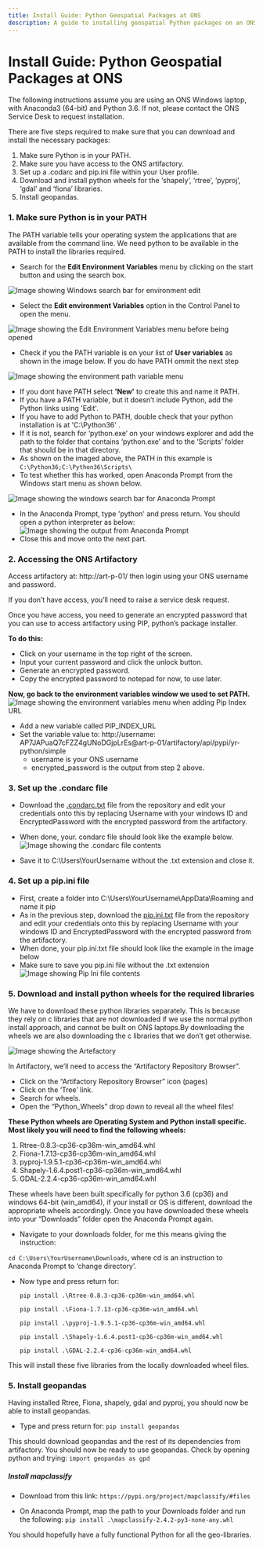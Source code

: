 ```yaml
---
title: Install Guide: Python Geospatial Packages at ONS
description: A guide to installing geospatial Python packages on an ONS computer. 
---
```


# Install Guide: Python Geospatial Packages at ONS

The following instructions assume you are using an ONS Windows laptop, with Anaconda3 (64-bit) and Python 3.6.
If not, please contact the ONS Service Desk to request installation.


There are five steps required to make sure that you can download and install the necessary packages:
1.	Make sure Python is in your PATH.
2.	Make sure you have access to the ONS artifactory.
3.	Set up a .codarc and pip.ini file within your User profile.
4.	Download and install python wheels for the ‘shapely’, ‘rtree’, ‘pyproj’, ‘gdal’ and ‘fiona’ libraries.
5.	Install geopandas.

### 1. Make sure Python is in your PATH
The PATH variable tells your operating system the applications that are available from the command line. We need python to be available in the PATH to install the libraries required.
* Search for the **Edit Environment Variables** menu by clicking on the start button and using the search box.

![Image showing Windows search bar for environment edit](https://github.com/ONSgeo/geospatial-training/blob/master/_docs/guides/img/edit_environment_search.PNG?raw=true)

* Select the **Edit environment Variables** option in the Control Panel to open the menu.

![Image showing the Edit Environment Variables menu before being opened](https://github.com/ONSgeo/geospatial-training/blob/master/_docs/guides/img/edit_environment%20menu.PNG?raw=true)

* Check if you the PATH variable is on your list of **User variables** as shown in the image below. If you do have PATH ommit the next step

![Image showing the environment path variable menu](https://github.com/ONSgeo/geospatial-training/blob/master/_docs/guides/img/edit_environment_path.PNG?raw=true)

* If you dont have PATH select **'New'** to create this and name it PATH. 
* If you have a PATH variable, but it doesn’t include Python, add the Python links using 'Edit'.
* If you have to add Python to PATH, double check that your python installation is at 'C:\Python36\' . 
* If it is not, search for ‘python.exe’ on your windows explorer and add the path to the folder that contains ‘python.exe’ and to the ‘Scripts’ folder that should be in that directory. 
* As shown on the imaged above, the PATH in this example is `C:\Python36;C:\Python36\Scripts\`
* To test whether this has worked, open Anaconda Prompt from the Windows start menu as shown below.
 
![Image showing the windows search bar for Anaconda Prompt](https://github.com/ONSgeo/geospatial-training/blob/master/_docs/guides/img/anaconda%20prompt.PNG?raw=true)
* In the Anaconda Prompt, type 'python' and press return. You should open a python interpreter as below:
![Image showing the output from Anaconda Prompt](https://github.com/ONSgeo/geospatial-training/blob/master/_docs/guides/img/anaconda_prompt_output.PNG?raw=true)
* Close this and move onto the next part.
 

### 2. Accessing the ONS Artifactory

Access artifactory at: http://art-p-01/  then login using your ONS username and password.

If you don’t have access, you’ll need to raise a service desk request.

Once you have access, you need to generate an encrypted password that you can use to access artifactory using PIP, python’s package installer.

**To do this:** 

*	Click on your username in the top right of the screen.
*	Input your current password and click the unlock button.
*	Generate an encrypted password.
*	Copy the encrypted password to notepad for now, to use later. 

**Now, go back to the environment variables window we used to set PATH.**
 ![Image showing the environment variables menu when adding Pip Index URL](https://github.com/ONSgeo/geospatial-training/blob/master/_docs/guides/img/pip_index.PNG?raw=true)
*	Add a new variable called PIP_INDEX_URL
*	Set the variable value to: http://username: AP7JAPuaQ7cFZZ4gUNoDGjpLrEs@art-p-01/artifactory/api/pypi/yr-python/simple
    * username is your ONS username
    *	encrypted_password is the output from step 2 above.
   	

### 3. Set up the .condarc file
* Download the [.condarc.txt](https://github.com/ONSgeo/geospatial-training/blob/master/_docs/guides/.condarc.txt) file from the repository and edit your credentials onto this by replacing Username with your windows ID and EncryptedPassword with the encrypted password from the artifactory.
* When done, your. condarc file should look like the example below.
![Image showing the .condarc file contents](https://github.com/ONSgeo/geospatial-training/blob/master/_docs/guides/img/condarc_file.png?raw=true)

* Save it to C:\Users\YourUsername without the .txt extension and close it.

### 4. Set up a pip.ini file
* First, create a folder into C:\Users\YourUsername\AppData\Roaming and name it pip
* As in the previous step, download the [pip.ini.txt](https://github.com/ONSgeo/geospatial-training/blob/master/_docs/guides/pip.ini.txt) file from the repository and edit your credentials onto this by replacing Username with your windows ID and EncryptedPassword with the encrypted password from the artifactory.
* When done, your pip.ini.txt file should look like the example in the image below
* Make sure to save you pip.ini file without the .txt extension
![Image showing Pip Ini file contents](https://github.com/ONSgeo/geospatial-training/blob/master/_docs/guides/img/pip_ini.png?raw=true)


### 5. Download and install python wheels for the required libraries

We have to download these python libraries separately. This is because they rely on c libraries that are not downloaded if we use the normal python install approach, and cannot be built on ONS laptops.By downloading the wheels we are also downloading the c libraries that we don’t get otherwise.

![Image showing the Artefactory](https://github.com/ONSgeo/geospatial-training/blob/master/_docs/guides/img/artefactory.PNG?raw=true)


In Artifactory, we’ll need to access the “Artifactory Repository Browser”.

 * Click on the “Artifactory Repository Browser” icon (pages)
 * Click on the ‘Tree’ link.
 * Search for wheels.
 * Open the “Python_Wheels” drop down to reveal all the wheel files!

**These Python wheels are Operating System and Python install specific. Most likely you will need to find the following wheels:**
  1. Rtree-0.8.3-cp36-cp36m-win_amd64.whl 
  2. Fiona-1.7.13-cp36-cp36m-win_amd64.whl  
  3. pyproj-1.9.5.1-cp36-cp36m-win_amd64.whl 
  4. Shapely-1.6.4.post1-cp36-cp36m-win_amd64.whl 
  5. GDAL-2.2.4-cp36-cp36m-win_amd64.whl  
       
These wheels have been built specifically for python 3.6 (cp36) and windows 64-bit (win_amd64), if your install or OS is different, download the appropriate wheels accordingly.
Once you have downloaded these wheels into your “Downloads” folder open the Anaconda Prompt again.

* Navigate to your downloads folder, for me this means giving the instruction:

 `cd C:\Users\YourUsername\Downloads`, where cd is an instruction to Anaconda Prompt to ‘change directory’.
 
* Now type and press return for:

   `pip install .\Rtree-0.8.3-cp36-cp36m-win_amd64.whl`
   
   `pip install .\Fiona-1.7.13-cp36-cp36m-win_amd64.whl`
   
   `pip install .\pyproj-1.9.5.1-cp36-cp36m-win_amd64.whl`
   
   `pip install .\Shapely-1.6.4.post1-cp36-cp36m-win_amd64.whl`
   
   `pip install .\GDAL-2.2.4-cp36-cp36m-win_amd64.whl`
   

This will install these five libraries from the locally downloaded wheel files.

### 5. Install geopandas

Having installed Rtree, Fiona, shapely, gdal and pyproj, you should now be able to install geopandas. 
* Type and press return for:
    `pip install geopandas`
     
 This should download geopandas and the rest of its dependencies from artifactory. 
 You should now be ready to use geopandas. Check by opening python and trying:
     `import geopandas as gpd`

##### Install mapclassify

* Download from this link: 
      `https://pypi.org/project/mapclassify/#files` 
      
* On Anaconda Prompt, map the path to your Downloads folder and run the following:
      `pip install .\mapclassify-2.4.2-py3-none-any.whl`
     

You should hopefully have a fully functional Python for all the geo-libraries.












